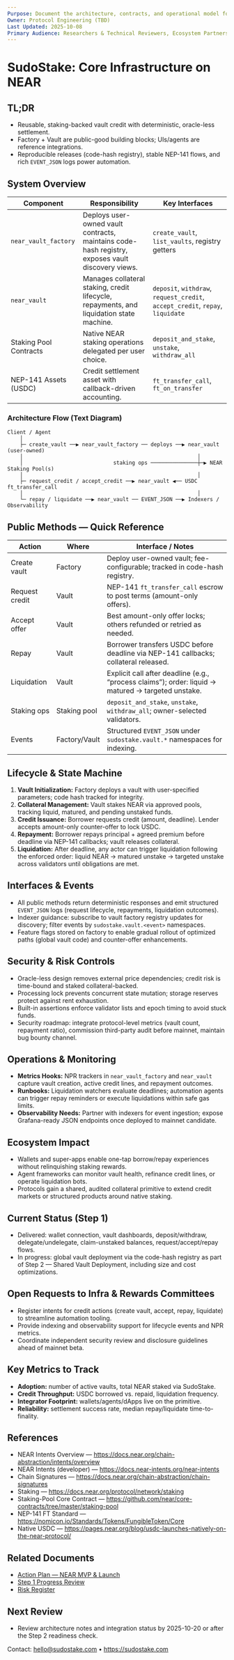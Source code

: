 ```yaml
---
Purpose: Document the architecture, contracts, and operational model for SudoStake on NEAR.
Owner: Protocol Engineering (TBD)
Last Updated: 2025-10-08
Primary Audience: Researchers & Technical Reviewers, Ecosystem Partners & Builders, Contributors
---
```


# SudoStake: Core Infrastructure on NEAR

## TL;DR
- Reusable, staking-backed vault credit with deterministic, oracle-less settlement.
- Factory + Vault are public-good building blocks; UIs/agents are reference integrations.
- Reproducible releases (code-hash registry), stable NEP-141 flows, and rich `EVENT_JSON` logs power automation.

## System Overview
| Component | Responsibility | Key Interfaces |
| --- | --- | --- |
| `near_vault_factory` | Deploys user-owned vault contracts, maintains code-hash registry, exposes vault discovery views. | `create_vault`, `list_vaults`, registry getters |
| `near_vault` | Manages collateral staking, credit lifecycle, repayments, and liquidation state machine. | `deposit`, `withdraw`, `request_credit`, `accept_credit`, `repay`, `liquidate` |
| Staking Pool Contracts | Native NEAR staking operations delegated per user choice. | `deposit_and_stake`, `unstake`, `withdraw_all` |
| NEP-141 Assets (USDC) | Credit settlement asset with callback-driven accounting. | `ft_transfer_call`, `ft_on_transfer` |

### Architecture Flow (Text Diagram)
```
Client / Agent
    │
    ├─ create_vault ──▶ near_vault_factory ── deploys ──▶ near_vault (user-owned)
    │                                                        │
    │                             staking ops ───────────────┼─▶ NEAR Staking Pool(s)
    │                                                        │
    ├─ request_credit / accept_credit ──▶ near_vault ◀── USDC ft_transfer_call
    │                                                        │
    └─ repay / liquidate ──▶ near_vault ── EVENT_JSON ──▶ Indexers / Observability
```

## Public Methods — Quick Reference
| Action | Where | Interface / Notes |
| --- | --- | --- |
| Create vault | Factory | Deploy user-owned vault; fee-configurable; tracked in code-hash registry. |
| Request credit | Vault | NEP-141 `ft_transfer_call` escrow to post terms (amount-only offers). |
| Accept offer | Vault | Best amount-only offer locks; others refunded or retried as needed. |
| Repay | Vault | Borrower transfers USDC before deadline via NEP-141 callbacks; collateral released. |
| Liquidation | Vault | Explicit call after deadline (e.g., “process claims”); order: liquid → matured → targeted unstake. |
| Staking ops | Staking pool | `deposit_and_stake`, `unstake`, `withdraw_all`; owner-selected validators. |
| Events | Factory/Vault | Structured `EVENT_JSON` under `sudostake.vault.*` namespaces for indexing. |

## Lifecycle & State Machine
1. **Vault Initialization:** Factory deploys a vault with user-specified parameters; code hash tracked for integrity.
2. **Collateral Management:** Vault stakes NEAR via approved pools, tracking liquid, matured, and pending unstaked funds.
3. **Credit Issuance:** Borrower requests credit (amount, deadline). Lender accepts amount-only counter-offer to lock USDC.
4. **Repayment:** Borrower repays principal + agreed premium before deadline via NEP-141 callbacks; vault releases collateral.
5. **Liquidation:** After deadline, any actor can trigger liquidation following the enforced order: liquid NEAR → matured unstake → targeted unstake across validators until obligations are met.

## Interfaces & Events
- All public methods return deterministic responses and emit structured `EVENT_JSON` logs (request lifecycle, repayments, liquidation outcomes).
- Indexer guidance: subscribe to vault factory registry updates for discovery; filter events by `sudostake.vault.<event>` namespaces.
- Feature flags stored on factory to enable gradual rollout of optimized paths (global vault code) and counter-offer enhancements.

## Security & Risk Controls
- Oracle-less design removes external price dependencies; credit risk is time-bound and staked collateral-backed.
- Processing lock prevents concurrent state mutation; storage reserves protect against rent exhaustion.
- Built-in assertions enforce validator lists and epoch timing to avoid stuck funds.
- Security roadmap: integrate protocol-level metrics (vault count, repayment ratio), commission third-party audit before mainnet, maintain bug bounty channel.

## Operations & Monitoring
- **Metrics Hooks:** NPR trackers in `near_vault_factory` and `near_vault` capture vault creation, active credit lines, and repayment outcomes.
- **Runbooks:** Liquidation watchers evaluate deadlines; automation agents can trigger repay reminders or execute liquidations within safe gas limits.
- **Observability Needs:** Partner with indexers for event ingestion; expose Grafana-ready JSON endpoints once deployed to mainnet candidate.

## Ecosystem Impact
- Wallets and super-apps enable one-tap borrow/repay experiences without relinquishing staking rewards.
- Agent frameworks can monitor vault health, refinance credit lines, or operate liquidation bots.
- Protocols gain a shared, audited collateral primitive to extend credit markets or structured products around native staking.

## Current Status (Step 1)
- Delivered: wallet connection, vault dashboards, deposit/withdraw, delegate/undelegate, claim-unstaked balances, request/accept/repay flows.
- In progress: global vault deployment via the code-hash registry as part of Step 2 — Shared Vault Deployment, including size and cost optimizations.

## Open Requests to Infra & Rewards Committees
- Register intents for credit actions (create vault, accept, repay, liquidate) to streamline automation tooling.
- Provide indexing and observability support for lifecycle events and NPR metrics.
- Coordinate independent security review and disclosure guidelines ahead of mainnet beta.

## Key Metrics to Track
- **Adoption:** number of active vaults, total NEAR staked via SudoStake.
- **Credit Throughput:** USDC borrowed vs. repaid, liquidation frequency.
- **Integrator Footprint:** wallets/agents/dApps live on the primitive.
- **Reliability:** settlement success rate, median repay/liquidate time-to-finality.

## References
- NEAR Intents Overview — https://docs.near.org/chain-abstraction/intents/overview
- NEAR Intents (developer) — https://docs.near-intents.org/near-intents
- Chain Signatures — https://docs.near.org/chain-abstraction/chain-signatures
- Staking — https://docs.near.org/protocol/network/staking
- Staking-Pool Core Contract — https://github.com/near/core-contracts/tree/master/staking-pool
- NEP-141 FT Standard — https://nomicon.io/Standards/Tokens/FungibleToken/Core
- Native USDC — https://pages.near.org/blog/usdc-launches-natively-on-the-near-protocol/

## Related Documents
- [Action Plan — NEAR MVP & Launch](../execution/sudostake-action-plan-near-mvp.md)
- [Step 1 Progress Review](../execution/sudostake-m1-progress.md)
- [Risk Register](../execution/sudostake-risk-register.md)

## Next Review
- Review architecture notes and integration status by 2025-10-20 or after the Step 2 readiness check.

Contact: hello@sudostake.com • https://sudostake.com
